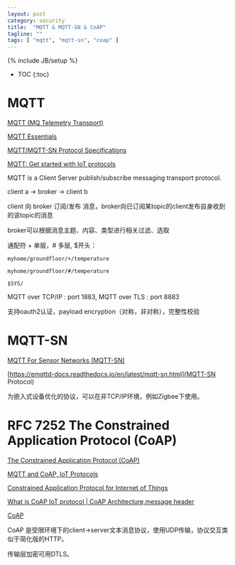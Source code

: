 ```yaml
---
layout: post
category: security
title:  "MQTT & MQTT-SN & CoAP"
tagline: ""
tags: [ "mqtt", "mqtt-sn", "coap" ] 
---
```

{% include JB/setup %}

* TOC
{:toc}

# MQTT

[MQTT (MQ Telemetry Transport)](http://internetofthingsagenda.techtarget.com/definition/MQTT-MQ-Telemetry-Transport)

[MQTT Essentials](http://www.hivemq.com/blog/mqtt-essentials/)

[MQTT/MQTT-SN Protocol Specifications](http://mqtt.org/documentation)

[MQTT: Get started with IoT protocols](https://opensourceforu.com/2016/11/mqtt-get-started-iot-protocols/)

MQTT is a Client Server publish/subscribe messaging transport protocol.

client a -> broker -> client b

client 向 broker 订阅/发布 消息，broker向已订阅某topic的client发布自身收到的该topic的消息

broker可以根据消息主题、内容、类型进行相关过滤、选取

通配符 + 单层，# 多层, $开头：

    myhome/groundfloor/+/temperature

    myhome/groundfloor/#/temperature

    $SYS/

MQTT over TCP/IP : port 1883, MQTT over TLS : port 8883

支持oauth2认证，payload encryption（对称，非对称），完整性校验

# MQTT-SN

[MQTT For Sensor Networks (MQTT-SN)](http://mqtt.org/new/wp-content/uploads/2009/06/MQTT-SN_spec_v1.2.pdf)

[https://emqttd-docs.readthedocs.io/en/latest/mqtt-sn.html](MQTT-SN Protocol)

为嵌入式设备优化的协议，可以在非TCP/IP环境，例如Zigbee下使用。

# RFC 7252 The Constrained Application Protocol (CoAP)

[The Constrained Application Protocol (CoAP)](https://tools.ietf.org/html/rfc7252)

[MQTT and CoAP, IoT Protocols](https://eclipse.org/community/eclipse_newsletter/2014/february/article2.php)

[Constrained Application Protocol for Internet of Things](https://www.cse.wustl.edu/~jain/cse574-14/ftp/coap/index.html)

[What is CoAP IoT protocol | CoAP Architecture,message header](https://www.rfwireless-world.com/IoT/CoAP-protocol.html)

[CoAP](http://coap.technology/)

CoAP 是受限环境下的client->server文本消息协议，使用UDP传输，协议交互类似于简化版的HTTP。

传输层加密可用DTLS。
